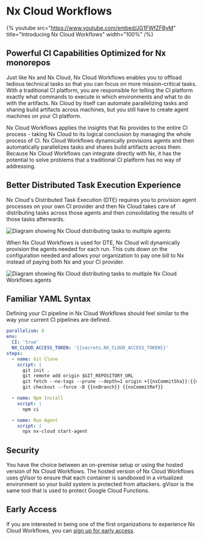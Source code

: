 # Nx Cloud Workflows

{% youtube
src="https://www.youtube.com/embed/JG1FWfZFByM"
title="Introducing Nx Cloud Workflows"
width="100%" /%}

## Powerful CI Capabilities Optimized for Nx monorepos

Just like Nx and Nx Cloud, Nx Cloud Workflows enables you to offload tedious technical tasks so that you can focus on more mission-critical tasks. With a traditional CI platform, you are responsible for telling the CI platform exactly what commands to execute in which environments and what to do with the artifacts. Nx Cloud by itself can automate parallelizing tasks and sharing build artifacts across machines, but you still have to create agent machines on your CI platform.

Nx Cloud Workflows applies the insights that Nx provides to the entire CI process - taking Nx Cloud to its logical conclusion by managing the whole process of CI. Nx Cloud Workflows dynamically provisions agents and then automatically parallelizes tasks and shares build artifacts across them. Because Nx Cloud Workflows can integrate directly with Nx, it has the potential to solve problems that a traditional CI platform has no way of addressing.

## Better Distributed Task Execution Experience

Nx Cloud's Distributed Task Execution (DTE) requires you to provision agent processes on your own CI provider and then Nx Cloud takes care of distributing tasks across those agents and then consolidating the results of those tasks afterwards.

![Diagram showing Nx Cloud distributing tasks to multiple agents](/shared/images/dte/distributed-caching-and-task-execution.svg)

When Nx Cloud Workflows is used for DTE, Nx Cloud will dynamically provision the agents needed for each run. This cuts down on the configuration needed and allows your organization to pay one bill to Nx instead of paying both Nx and your CI provider.

![Diagram showing Nx Cloud distributing tasks to multiple Nx Cloud Workflows agents](/shared/images/dte/distributed-task-execution-on-workflows.svg)

## Familiar YAML Syntax

Defining your CI pipeline in Nx Cloud Workflows should feel similar to the way your current CI pipelines are defined.

```yaml {% fileName=".nx/workflows/" %}
parallelism: 8
env:
  CI: 'true'
  NX_CLOUD_ACCESS_TOKEN: '{{secrets.NX_CLOUD_ACCESS_TOKEN}}'
steps:
  - name: Git Clone
    script: |
      git init .
      git remote add origin $GIT_REPOSITORY_URL
      git fetch --no-tags --prune --depth=1 origin +{{nxCommitSha}}:{{nxCommitRef}}
      git checkout --force -B {{nxBranch}} {{nxCommitRef}}

  - name: Npm Install
    script: |
      npm ci

  - name: Run Agent
    script: |
      npx nx-cloud start-agent
```

## Security

You have the choice between an on-premise setup or using the hosted version of Nx Cloud Workflows. The hosted version of Nx Cloud Workflows uses gVisor to ensure that each container is sandboxed in a virtualized environment so your build system is protected from attackers. gVisor is the same tool that is used to protect Google Cloud Functions.

## Early Access

If you are interested in being one of the first organizations to experience Nx Cloud Workflows, you can [sign up for early access](https://cloud.nx.app/workflows-early-access).
